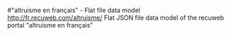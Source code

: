 #"altruisme en français" - Flat file data model
http://fr.recuweb.com/altruisme/
Flat JSON file data model of the recuweb portal "altruisme en français"
